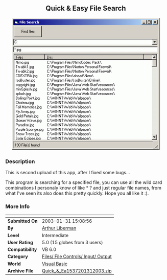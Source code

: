 ﻿<div align="center">

## Quick & Easy File Search

<img src="PIC20031291458181159.gif">
</div>

### Description

This is second upload of this app, after I fixed some bugs...

This program is searching for a specified file, you can use all the wild card combinations I personaly know of like * ? and just regular file names, from what I've seen its also does this pretty quickly. Hope you all like it :).
 
### More Info
 


<span>             |<span>
---                |---
**Submitted On**   |2003-01-31 15:08:56
**By**             |[Arthur Liberman](https://github.com/Planet-Source-Code/PSCIndex/blob/master/ByAuthor/arthur-liberman.md)
**Level**          |Intermediate
**User Rating**    |5.0 (15 globes from 3 users)
**Compatibility**  |VB 6\.0
**Category**       |[Files/ File Controls/ Input/ Output](https://github.com/Planet-Source-Code/PSCIndex/blob/master/ByCategory/files-file-controls-input-output__1-3.md)
**World**          |[Visual Basic](https://github.com/Planet-Source-Code/PSCIndex/blob/master/ByWorld/visual-basic.md)
**Archive File**   |[Quick\_&\_Ea1537201312003\.zip](https://github.com/Planet-Source-Code/arthur-liberman-quick-easy-file-search__1-42791/archive/master.zip)








